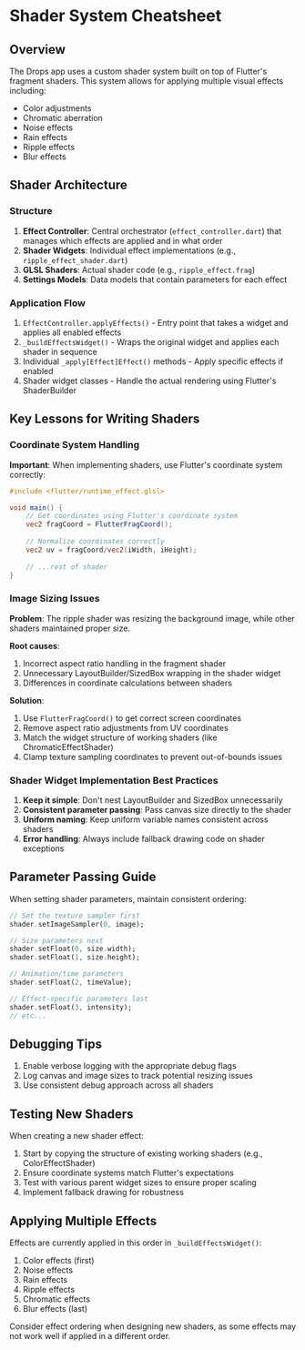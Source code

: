 # Shader System Cheatsheet

## Overview

The Drops app uses a custom shader system built on top of Flutter's fragment shaders. This system allows for applying multiple visual effects including:

- Color adjustments
- Chromatic aberration
- Noise effects
- Rain effects 
- Ripple effects
- Blur effects

## Shader Architecture

### Structure

1. **Effect Controller**: Central orchestrator (`effect_controller.dart`) that manages which effects are applied and in what order
2. **Shader Widgets**: Individual effect implementations (e.g., `ripple_effect_shader.dart`)
3. **GLSL Shaders**: Actual shader code (e.g., `ripple_effect.frag`)
4. **Settings Models**: Data models that contain parameters for each effect

### Application Flow

1. `EffectController.applyEffects()` - Entry point that takes a widget and applies all enabled effects
2. `_buildEffectsWidget()` - Wraps the original widget and applies each shader in sequence
3. Individual `_apply[Effect]Effect()` methods - Apply specific effects if enabled
4. Shader widget classes - Handle the actual rendering using Flutter's ShaderBuilder

## Key Lessons for Writing Shaders

### Coordinate System Handling

**Important**: When implementing shaders, use Flutter's coordinate system correctly:

```glsl
#include <flutter/runtime_effect.glsl>

void main() {
    // Get coordinates using Flutter's coordinate system
    vec2 fragCoord = FlutterFragCoord();
    
    // Normalize coordinates correctly
    vec2 uv = fragCoord/vec2(iWidth, iHeight);
    
    // ...rest of shader
}
```

### Image Sizing Issues

**Problem**: The ripple shader was resizing the background image, while other shaders maintained proper size.

**Root causes**:
1. Incorrect aspect ratio handling in the fragment shader
2. Unnecessary LayoutBuilder/SizedBox wrapping in the shader widget
3. Differences in coordinate calculations between shaders

**Solution**:
1. Use `FlutterFragCoord()` to get correct screen coordinates
2. Remove aspect ratio adjustments from UV coordinates
3. Match the widget structure of working shaders (like ChromaticEffectShader)
4. Clamp texture sampling coordinates to prevent out-of-bounds issues

### Shader Widget Implementation Best Practices

1. **Keep it simple**: Don't nest LayoutBuilder and SizedBox unnecessarily
2. **Consistent parameter passing**: Pass canvas size directly to the shader
3. **Uniform naming**: Keep uniform variable names consistent across shaders
4. **Error handling**: Always include fallback drawing code on shader exceptions

## Parameter Passing Guide

When setting shader parameters, maintain consistent ordering:

```dart
// Set the texture sampler first
shader.setImageSampler(0, image);

// Size parameters next
shader.setFloat(0, size.width);
shader.setFloat(1, size.height);

// Animation/time parameters
shader.setFloat(2, timeValue);

// Effect-specific parameters last
shader.setFloat(3, intensity);
// etc...
```

## Debugging Tips

1. Enable verbose logging with the appropriate debug flags
2. Log canvas and image sizes to track potential resizing issues
3. Use consistent debug approach across all shaders

## Testing New Shaders

When creating a new shader effect:

1. Start by copying the structure of existing working shaders (e.g., ColorEffectShader)
2. Ensure coordinate systems match Flutter's expectations
3. Test with various parent widget sizes to ensure proper scaling
4. Implement fallback drawing for robustness

## Applying Multiple Effects

Effects are currently applied in this order in `_buildEffectsWidget()`:

1. Color effects (first)
2. Noise effects 
3. Rain effects
4. Ripple effects
5. Chromatic effects
6. Blur effects (last)

Consider effect ordering when designing new shaders, as some effects may not work well if applied in a different order.

